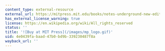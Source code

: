 ```yaml
---
content_type: external-resource
external_url: https://mitpress.mit.edu/books/notes-underground-new-edition
has_external_license_warning: true
license: https://en.wikipedia.org/wiki/All_rights_reserved
status: ''
title: '![Buy at MIT Press](/images/mp_logo.gif)'
uid: 4e0439fa-baad-47b0-bd9b-339230487f8a
wayback_url: ''
---
```


